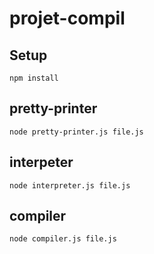 # projet-compil

## Setup

`npm install`

## pretty-printer

`node pretty-printer.js file.js`

## interpeter

`node interpreter.js file.js`

## compiler

`node compiler.js file.js`

